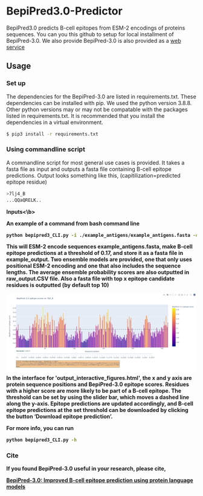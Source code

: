 # BepiPred3.0-Predictor
BepiPred3.0 predicts B-cell epitopes from ESM-2 encodings of proteins sequences. You can you this github to setup for local installment of BepiPred-3.0.
We also provide BepiPred-3.0 is also provided as a [web service](https://services.healthtech.dtu.dk/service.php?BepiPred-3.0)
## Usage
### Set up
The dependencies for the BepiPred-3.0 are listed in requirements.txt. These dependencies can be installed with pip. We used the python version 3.8.8. Other python versions may or may not be compatable with the packages listed in requirements.txt. It is recommended that you install the dependencies in a virtual environment. 
```bash
$ pip3 install -r requirements.txt
```

### Using commandline script 
A commandline script for most general use cases is provided. It takes a fasta file as input and outputs a fasta file containing B-cell epitope predictions. Output looks something like this, (capitilization=predicted epitope residue)
```bash
>7lj4_B
...QQaQRELK..
```

<b>Inputs<\b>


An example of a command from bash command line
```bash
python bepipred3_CLI.py -i ./example_antigens/example_antigens.fasta -o ./example_output/ -pred vt_pred -t 0.17 
```
This will ESM-2 encode sequences example_antigens.fasta, make B-cell epitope predictions at a threshold of 0.17, and store it as a fasta file in example_output.
Two ensemble models are provided, one that only uses positional ESM-2 encoding and one that also includes the sequence lengths. 
The average ensemble probability scores are also outputted in  raw_output.CSV file.
Also a fasta file with top x epitope candidate residues is outputted (by default top 10)

![Screenshot](example_interactive_plot.png)	
In the interface for 'output_interactive_figures.html', the x and y axis are protein sequence positions and BepiPred-3.0 epitope scores. Residues with a higher score are more likely to be part of a B-cell epitope. The threshold can be set by using the slider bar, which moves a dashed line along the y-axis. Epitope predictions are updated accordingly, and B-cell epitope predictions at the set threshold can be downloaded by clicking the button ‘Download epitope prediction’.


For more info, you can run
```bash
python bepipred3_CLI.py -h
```

### Cite
If you found BepiPred-3.0 useful in your research, please cite,

[BepiPred-3.0: Improved B-cell epitope prediction using protein language models](https://www.biorxiv.org/content/10.1101/2022.07.11.499418v1)
